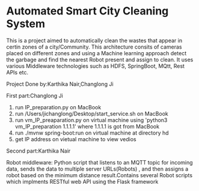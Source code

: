 # Automated Smart City Cleaning System
This is a project aimed to automatically clean the wastes that appear in certin zones of a city/Community. This architecture consits of cameras placed on different zones and using a Machine learning approach detect the garbage and find the nearest Robot present and assign to clean. It uses various Middleware technologies such as HDFS, SpringBoot, MQtt, Rest APIs etc.

Project Done by:Karthika Nair,Changlong Ji

First part:Changlong Ji

1. run IP_preparation.py on MacBook
2. run /Users/jichanglong/Desktop/start_service.sh on MacBook
3. run vm_IP_preaparation.py on virtual machine using 'python3 vm_IP_preparation 1.1.1.1' where 1.1.1.1 is got from MacBook
4. run ./mvnw spring-boot:run on virtual machine at directory hd
5. get IP address on vietual machine to view vedios

Second part:Karthika Nair

Robot middleware: Python script that listens to an MQTT topic for incoming data, sends the data to multiple server URLs(Robots) , and then assigns a robot based on the minimum distance result.Contains several Robot scripts which implments RESTful web API using the Flask framework

